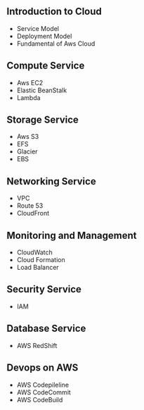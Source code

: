 ## Introduction to Cloud 
- Service Model
- Deployment Model
- Fundamental of Aws Cloud

## Compute Service
- Aws EC2
- Elastic BeanStalk
- Lambda
## Storage Service 
- Aws S3
- EFS
- Glacier
- EBS
## Networking Service
- VPC
- Route 53
- CloudFront 
## Monitoring and Management
- CloudWatch
- Cloud Formation 
- Load Balancer
## Security Service
- IAM
## Database Service 
- AWS RedShift
## Devops on AWS
- AWS Codepileline
- AWS CodeCommit
- AWS CodeBuild 